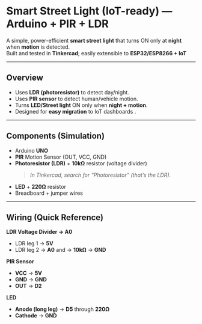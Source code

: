#  Smart Street Light (IoT-ready) — Arduino + PIR + LDR

A simple, power-efficient **smart street light** that turns ON only at **night** when **motion** is detected.  
Built and tested in **Tinkercad**; easily extensible to **ESP32/ESP8266 + IoT**

---



##  Overview
- Uses **LDR (photoresistor)** to detect day/night.
- Uses **PIR sensor** to detect human/vehicle motion.
- Turns **LED/Street light** ON only when **night + motion**.
- Designed for **easy migration** to IoT dashboards .

---

##  Components (Simulation)
- Arduino **UNO**
- **PIR** Motion Sensor (OUT, VCC, GND)
- **Photoresistor (LDR)** + **10kΩ** resistor (voltage divider)  
  > *In Tinkercad, search for “Photoresistor” (that’s the LDR).*
- **LED** + **220Ω** resistor
- Breadboard + jumper wires

---

##  Wiring (Quick Reference)

**LDR Voltage Divider → A0**
- LDR leg 1 → **5V**
- LDR leg 2 → **A0** and → **10kΩ** → **GND**

**PIR Sensor**
- **VCC** → **5V**
- **GND** → **GND**
- **OUT** → **D2**

**LED**
- **Anode (long leg)** → **D5** through **220Ω**
- **Cathode** → **GND**


